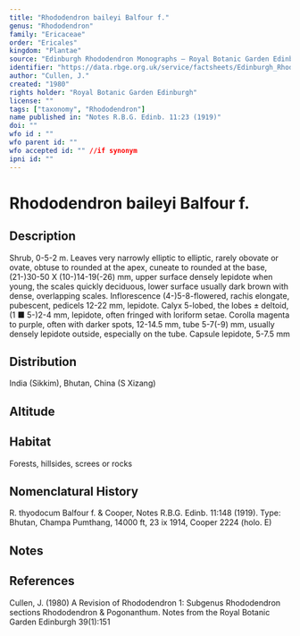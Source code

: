 ```yaml
---
title: "Rhododendron baileyi Balfour f."
genus: "Rhododendron"
family: "Ericaceae"
order: "Ericales"
kingdom: "Plantae"
source: "Edinburgh Rhododendron Monographs – Royal Botanic Garden Edinburgh"
identifier: "https://data.rbge.org.uk/service/factsheets/Edinburgh_Rhododendron_Monographs.xhtml"
author: "Cullen, J."
created: "1980"
rights holder: "Royal Botanic Garden Edinburgh"
license: ""
tags: ["taxonomy", "Rhododendron"]
name published in: "Notes R.B.G. Edinb. 11:23 (1919)"
doi: ""
wfo id : ""
wfo parent id: ""
wfo accepted id: "" //if synonym                      
ipni id: ""
---
```


                       

# Rhododendron baileyi Balfour f.

## Description
Shrub, 0-5-2 m. Leaves very narrowly elliptic to elliptic, rarely obovate or ovate, obtuse to rounded at the apex, cuneate to rounded at the base, (21-)30-50 X (10-)14-19(-26) mm, upper surface densely lepidote when young, the scales quickly deciduous, lower surface usually dark brown with dense, overlapping scales. Inflorescence (4-)5-8-flowered, rachis elongate, pubescent, pedicels 12-22 mm, lepidote. Calyx 5-lobed, the lobes ± deltoid, (1 ■ 5-)2-4 mm, lepidote, often fringed with loriform setae. Corolla magenta to purple, often with darker spots, 12-14.5 mm, tube 5-7(-9) mm, usually densely lepidote outside, especially on the tube. Capsule lepidote, 5-7.5 mm

## Distribution
India (Sikkim), Bhutan, China (S Xizang)

## Altitude


## Habitat
Forests, hillsides, screes or rocks

## Nomenclatural History
R. thyodocum Balfour f. & Cooper, Notes R.B.G. Edinb. 11:148 (1919). Type: Bhutan, Champa Pumthang, 14000 ft, 23 ix 1914, Cooper 2224 (holo. E)
                       
## Notes


## References

Cullen, J. (1980) A Revision of Rhododendron 1: Subgenus Rhododendron sections Rhododendron & Pogonanthum. Notes from the Royal Botanic Garden Edinburgh 39(1):151
